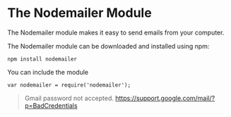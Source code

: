 # The Nodemailer Module
The Nodemailer module makes it easy to send emails from your computer.

The Nodemailer module can be downloaded and installed using npm:
```
npm install nodemailer
```

You can include the module
```
var nodemailer = require('nodemailer');
```

> Gmail password not accepted.  https://support.google.com/mail/?p=BadCredentials